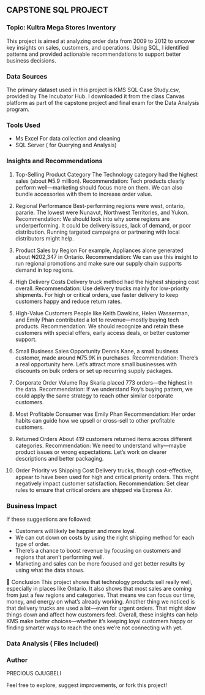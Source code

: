 ## CAPSTONE SQL PROJECT
### Topic: Kultra Mega Stores Inventory
This project is aimed at analyzing order data from 2009 to 2012 to uncover key insights on sales, customers, and operations. Using SQL, I identified patterns and provided actionable recommendations to support better business decisions.
### Data Sources
The primary dataset used in this project is KMS SQL Case Study.csv, provided by The Incubator Hub. I downloaded it from the class Canvas platform as part of the capstone project and final exam for the Data Analysis program.
### Tools Used
- Ms Excel For data collection and cleaning
- SQL Server ( for Querying and Analysis)

### Insights and Recommendations
1. Top-Selling Product Category
The Technology category had the highest sales (about ₦5.9 million).
Recommendation: Tech products clearly perform well—marketing should focus more on them. We can also bundle accessories with them to increase order value.

2. Regional Performance
Best-performing regions were west, ontario, pararie. The lowest were Nunavut, Northwest Territories, and Yukon.
Recommendation: We should look into why some regions are underperforming. It could be delivery issues, lack of demand, or poor distribution. Running targeted campaigns or partnering with local distributors might help.

3. Product Sales by Region
For example, Appliances alone generated about ₦202,347 in Ontario.
Recommendation: We can use this insight to run regional promotions and make sure our supply chain supports demand in top regions.

4. High Delivery Costs
Delivery truck method had the highest shipping cost overall.
Recommendation: Use delivery trucks mainly for low-priority shipments. For high or critical orders, use faster delivery to keep customers happy and reduce return rates.

5. High-Value Customers
People like Keith Dawkins, Helen Wasserman, and Emily Phan contributed a lot to revenue—mostly buying tech products.
Recommendation: We should recognize and retain these customers with special offers, early access deals, or better customer support.

6. Small Business Sales Opportunity
Dennis Kane, a small business customer, made around ₦75.9K in purchases.
Recommendation: There’s a real opportunity here. Let’s attract more small businesses with discounts on bulk orders or set up recurring supply packages.

7. Corporate Order Volume
Roy Skaria placed 773 orders—the highest in the data.
Recommendation: If we understand Roy’s buying pattern, we could apply the same strategy to reach other similar corporate customers.

8. Most Profitable Consumer was Emily Phan
Recommendation: Her order habits can guide how we upsell or cross-sell to other profitable customers.

9. Returned Orders
About 419 customers returned items across different categories.
Recommendation: We need to understand why—maybe product issues or wrong expectations. Let’s work on clearer descriptions and better packaging.

10. Order Priority vs Shipping Cost
Delivery trucks, though cost-effective, appear to have been used for high and critical priority orders. This might negatively impact customer satisfaction.
Recommendation: Set clear rules to ensure that critical orders are shipped via Express Air.

### Business Impact
If these suggestions are followed:
- Customers will likely be happier and more loyal.
- We can cut down on costs by using the right shipping method for each type of order.
- There’s a chance to boost revenue by focusing on customers and regions that aren’t performing well.
- Marketing and sales can be more focused and get better results by using what the data shows.

📌 Conclusion
This project shows that technology products sell really well, especially in places like Ontario. It also shows that most sales are coming from just a few regions and categories. That means we can focus our time, money, and energy on what’s already working.
Another thing we noticed is that delivery trucks are used a lot—even for urgent orders. That might slow things down and affect how customers feel.
Overall, these insights can help KMS make better choices—whether it’s keeping loyal customers happy or finding smarter ways to reach the ones we’re not connecting with yet.

### Data Analysis ( Files Included)

### Author
PRECIOUS OJUGBELI

Feel free to explore, suggest improvements, or fork this project!

